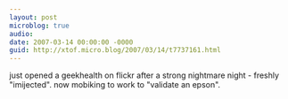 ```yaml
---
layout: post
microblog: true
audio: 
date: 2007-03-14 00:00:00 -0000
guid: http://xtof.micro.blog/2007/03/14/t7737161.html
---
```

just opened a geekhealth on flickr after a strong nightmare night - freshly "imijected".  now mobiking to work to "validate an epson".
